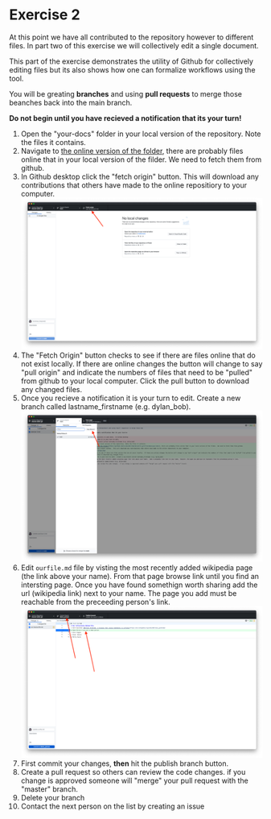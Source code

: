 # Exercise 2
At this point we have all contributed to the repository however to different files.  In part two of this exercise we will collectively edit a single document.

This part of the exercise demonstrates the utility of Github for collectively editing files but its also shows how one can formalize workflows using the tool.  

You will be greating **branches** and using **pull requests** to merge those beanches back into the main branch. 

**Do not begin until you have recieved a notification that its your turn!**

1. Open the "your-docs" folder in your local version of the repository.  Note the files it contains.
2.  Navigate to [the online version of the folder](https://github.com/cu-boulder/shared-skills-git/tree/main/your-docs), there are probably files online that in your local version of the filder.  We need to fetch them from github.
3.  In Github desktop click the "fetch origin" button.  This will download any contributions that others have made to the online repositiory to your computer.  
![Fetch from Github](./images/Fetch_Origin.png)
4.  The "Fetch Origin" button checks to see if there are files online that do not exist locally.  If there are online changes the button will change to say "pull origin" and indicate the numbers of files that need to be "pulled" from github to your local computer.  Click the pull button to download any changed files. 
4. Once you recieve a notification it is your turn to edit.  Create a new branch called lastname_firstname (e.g. dylan_bob).  ![create a new branch](./images/create_new_branch.png)
3. Edit `ourfile.md` file by visting the most recently added wikipedia page (the link above your name).  From that page browse link until you find an intersting page.  Once you have found somethign worth sharing add the url (wikipedia link) next to your name.  The page you add must be reachable from the preceeding person's link.  ![changes on a new branch](./images/new_branch.png)
4. First commit your changes, **then** hit the publish branch button.
5. Create a pull request so others can review the code changes.  if you change is approved someone will "merge" your pull request with the "master" branch.
7. Delete your branch
8. Contact the next person on the list by creating an issue
